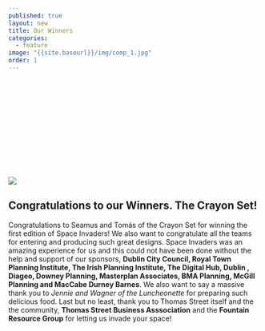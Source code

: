 ```yaml
---
published: true
layout: new
title: Our Winners
categories: 
  - feature
image: "{{site.baseurl}}/img/comp_1.jpg"
order: 1
---
```


<div class="container" style="margin-top:60px;">
	<div id="winners" class="featurette">
        <img class="featurette-image pull-right img-rounded" src="{{site.baseurl}}/img/winners.jpg" style="max-width:700px;padding-top:150px;">
        <h2  class="featurette-heading">Congratulations to our Winners. <span class="muted">The Crayon Set!</span></h2>
        <p class="lead">Congratulations to Seamus and Tomás of the Crayon Set for winning the first edition of Space Invaders! We also want to congratulate all the teams for entering and producing such great designs. Space Invaders was an amazing experience for us and this could not have been done without the help and support of our sponsors, <strong> Dublin City Council, Royal Town Planning Institute, The Irish Planning Institute, The Digital Hub, Dublin , Diageo, Downey Planning, Masterplan Associates, BMA Planning, McGill Planning and MacCabe Durney Barnes</strong>. We also want to say a massive thank you to <em>Jennie and Wagner of the Luncheonette</em> for preparing such delicious food. Last but no least, thank you to Thomas Street itself and the the community, <strong>Thomas Street Business Asssociation</strong> and the <strong>Fountain Resource Group</strong> for letting us invade your space! </p>
      </div>
</div>
